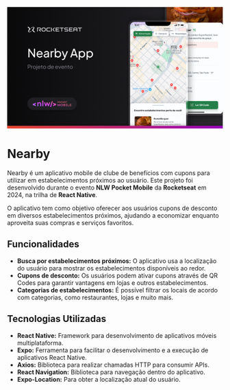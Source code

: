 
<img src='.github/pocket.png'>

# Nearby

Nearby é um aplicativo mobile de clube de benefícios com cupons para utilizar em estabelecimentos próximos ao usuário. Este projeto foi desenvolvido durante o evento **NLW Pocket Mobile** da **Rocketseat** em 2024, na trilha de **React Native**.

O aplicativo tem como objetivo oferecer aos usuários cupons de desconto em diversos estabelecimentos próximos, ajudando a economizar enquanto aproveita suas compras e serviços favoritos.

## Funcionalidades

- **Busca por estabelecimentos próximos:** O aplicativo usa a localização do usuário para mostrar os estabelecimentos disponíveis ao redor.
- **Cupons de desconto:** Os usuários podem ativar cupons através de QR Codes para garantir vantagens em lojas e outros estabelecimentos.
- **Categorias de estabelecimentos:** É possível filtrar os locais de acordo com categorias, como restaurantes, lojas e muito mais.

## Tecnologias Utilizadas

- **React Native:** Framework para desenvolvimento de aplicativos móveis multiplataforma.
- **Expo:** Ferramenta para facilitar o desenvolvimento e a execução de aplicativos React Native.
- **Axios:** Biblioteca para realizar chamadas HTTP para consumir APIs.
- **React Navigation:** Biblioteca para navegação dentro do aplicativo.
- **Expo-Location:** Para obter a localização atual do usuário.
